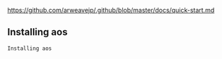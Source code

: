 https://github.com/arweavejp/.github/blob/master/docs/quick-start.md

## Installing aos
```
Installing aos
```
